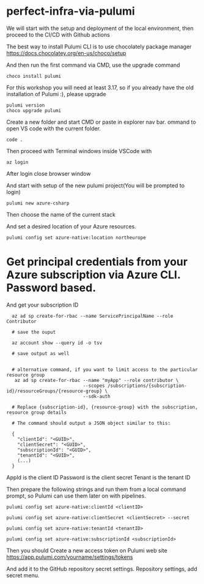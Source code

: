 # perfect-infra-via-pulumi

We will start with the setup and deployment of the local environment, then proceed to the CI/CD with Github actions

The best way to install Pulumi CLI is to use chocolately package manager
https://docs.chocolatey.org/en-us/choco/setup

And then run the first command via CMD, use the upgrade command 

```
choco install pulumi
```

For this workshop you will need at least 3.17, so if you already have the old installation of Pulumi :), please upgrade
```
pulumi version
choco upgrade pulumi
```

Create a new folder and start CMD or paste in explorer nav bar.
ommand to open VS code with the current folder.
```
code .
```

Then proceed with Terminal windows inside VSCode with 

```
az login
```
After login close browser window

And start with setup of the new pulumi project(You will be prompted to login)
```
pulumi new azure-csharp
```

Then choose the name of the current stack

And set a desired location of your Azure resources.
```
pulumi config set azure-native:location northeurope
```


# Get principal credentials from your Azure subscription via Azure CLI. Password based.
And get your subscription ID

```
  az ad sp create-for-rbac --name ServicePrincipalName --role Contributor
  
  # save the ouput
  
  az account show --query id -o tsv
  
  # save output as well
  

  # alternative command, if you want to limit access to the particular resource group
   az ad sp create-for-rbac --name "myApp" --role contributor \
                            --scopes /subscriptions/{subscription-id}/resourceGroups/{resource-group} \
                            --sdk-auth
                            
  # Replace {subscription-id}, {resource-group} with the subscription, resource group details

  # The command should output a JSON object similar to this:

  {
    "clientId": "<GUID>",
    "clientSecret": "<GUID>",
    "subscriptionId": "<GUID>",
    "tenantId": "<GUID>",
    (...)
  }
```
AppId is the client ID
Password is the client secret
Tenant is the tenant ID

Then prepare the following strings and run them from a local command prompt, so Pulumi can use them later on with pipelines.

```
pulumi config set azure-native:clientId <clientID>

pulumi config set azure-native:clientSecret <clientSecret> --secret

pulumi config set azure-native:tenantId <tenantID>

pulumi config set azure-native:subscriptionId <subscriptionId>
```


Then you should Create a new access token on Pulumi web site
https://app.pulumi.com/yourname/settings/tokens

And add it to the GitHub repository secret settings.
Repository settings, add secret menu.
